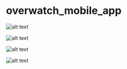# overwatch_mobile_app

![alt text](https://lh3.googleusercontent.com/ziTkTZuM4_AbvdENqmnF0u721dwSL9Nr57eZP3Go2Un1Kiov5pQib3sxxtSQndJjVhmAaYGWctg289Mdburz4ReXT2BGwfaPm1iahsOqqZfFq3YgvtPWLcrBMV26GTX_KMTSxPYRe-rv7C_5PaBrkIhjj4ruedNMeYiz9u_sPRbcsnorPXV1_A7zapFki20jW8pEgSH1ewaGzP-KCq5HRvOB8hdp_XS-TYu1izZzkXxwbKzo6sigU2RJjJVe-tyjgMwjJavhFovje0TXMy19-vkYSMM4bFJXXtm-Cga13SRvZApFGg2ZJ-bsR8lVRBWcvvczNDH7yNniXOrOBR2QYhGRmn-STnmj7rXLqyWw1UihjNq37V5fybKwrVOTVVwYAPkTlokCmIVFFRfA9K5uzmFwapkR1a_uIMRvGZ1yT64tfrea72Qxqi69gVneY8yexiXLPCWWuiXDUhYsz10S10V_0AXyq5Lag5Bw7p5pI3rfalKCQZoCY3L5cOCnlakqAEtv3z9i_rn4Aty4ZfnjyjCgcGGi2ytK7XVrotLRzSHBQ_Yvhn33lsNZnWNUxCuhCC-b1U71b8t37XJ_nlpHOtsENuqCbil2ATLZT_FtfWgYuixJ1k7Fr2x0GZs3BSN87mFFFOcUwcBflvZ6eZsW6kudp2wg0fkjVGBMn8iVG_E_aBeqtvZlSWi1xIlnAQ=w434-h867-no "Logo Title Text 1")

![alt text](https://lh3.googleusercontent.com/l25uhlO4t06hBra64q2zU1RK-09bRz-vVnN9JsHMajLpV0bEc8_4uP1MTq9upO2befjbboT_ykRbEA7gCkQ1mOk8aHoG2o87J46kPcvt6azGfUz2rRLF21kaTDXfoaRh9LomDxx1MTMv3byHk_HFW6Sca9xQQQcOhG2PQEt3Oo_TSLMGerDyVCq7JgUIiC3FPeyyN9Fqe6T2KWg-nOTDiSiquLUQ81F4g8xQBSyFt_zzMYr1C3eLRU95eUPnLYIgsLxigh2w2UvbjB2YyZ8f8mWGkEkZzUEbhYrMgyWuptqdRRFTnKtPg2bCdkMtSS_3qtcLiL9Pt-KEZVJs_KrQRwJAZsn1dxKaSoWJJVci9nTsC6es8JWOO9j1tnalbr7b-L9USilmndRDGPu25_kE0YWxWZ8xXBvyvkTqrtQWyV2JJ6z4uLVVgjSLbuBw_ZRsiCRqf1pLMd7WzJGMqzb0akbLnmpMlRox0fZQv7V9ZqPsi2zqo7k-4Cpy3mKaC-ACQNUPxbBUEVLmO775EkrOlmheQiZUeyJXR8cECUx2BAW4zpqL5zbr1l1IS-SeCD0V0uVr2zJ2XPwU1-zGF4KUG2iQGkIPyJ7c8ZQTTBu2nIJoZ3MVx_qekxzKFAIfCpi48hqHYuQO8ZK5AYZuAGRkTWVFAOnGSeHyI_QXyWRnw1UpOpEZhL6gUq58jdxKkA=w434-h867-no "Logo Title Text 1")

![alt text](https://lh3.googleusercontent.com/RF2NBOQY61JWkaooiNbhWNHCNWuHAtcLGDRHEmsTxgNojlKzahd6A5PMbPpQOyWWt-v3g2hxiKrWx27dWkNvt8dhQ5e2t84OPI2G6jK5z1NyL4gTCx8yUEBCss9qNl7j-loghYAMUloTTzPRj9Ml27Zr5nmNiNjXBSiklEtxJkNOl2wmTZBozrjUndUlhCloGWy9Ry9q34nfT9vc7nPpkGvdEB_UhVBrCNC1mYE6GTnUDfda6gb7zIqsCkynqFCJAfvT6xmkDnfkIPnH3dzjM27ODDGjqD9rUeKSmMgiMADuwjCk29zd0nPfmYK1BufCBFbK7SRIkdYeZC13UWndUvUZphv4Hsvl9XDSiNmO5SG0tdW4MN3dvJHzHTh4Db3Vt90U7zjutd10nPJvAnT1pjetwIdJdlhW7T9YSLZeqWNgnEA_UIHY3ahboowYC-R15HbpeMFzdrob9Ubri6doFAPReD70jGjTYvqA1Pz7HFyMssAXSqVV5bzn_0RRcFBCEHHRYDc3tDMsro7ZGLAJfdnIiJVI9L81WVnyKdkSVHAApIKYrUJaGayLxTYBRx7TTsl4aeH1clv3XaObjBZbMyB0gYmh8HrfE3Kp4aSZpjkQBEzR0TW9YIXtri6BM_HT6_tnJKE1fsgrIqUdyeuvyv24Lb0KxbrXG5weKRX4U2YhBPLqVratU9ZeEqA1Mw=w114-h867-no "Logo Title Text 1")

![alt text](https://lh3.googleusercontent.com/vmGp-9UGo3gqc-eYBBOoPZ9Z5MXYdSlGqYl0K1oEDjAmAZHaDcEsYsMiMNw3YMz_IjEH8fo1SMZhTVci-grK5QFf3l0QxK-B369APLoTBNHEqT8299fdMnCNTI1I4AwnA6cc7-LKBtQj_qY71oEeDSTOqM9bT7SIBAO8AEuJC1h4V12kFX0cwpYYQXYyEQ7jCAZww8LN9Yo_6RDQh7R0fCraDMOvFYmSmNChGUNYVqNpuUvTSvXGdI5vBa0fnmhyBaGNn_224qwIXj9syjwpNN4zXe7jIePkTPbnnmYVq1KPdi5y_Zus4sdEungnkCZysRpmcOBrDQ_Z0BN8FPZeZ8C0QqGL3ZxRds5d-oMyFt61uBBlhT2NOuVw3S1kH23KXjizs8SQWNt00uZftX9lSt4d_OVoJWqO_6W0sgcmzshYzYQ_Uiudd109JCV5x-G1ut9KY7zbLlFQaZPGfK15IoruBamdnPm2l7Iq18qDE2JpZZU1gP6wgMuDnray0C8-y3LVEKA68y6Frb--_1Lvhc07K0-rwdE3SdG51r36AH3kayjz7sZcuC80-7CwEeYbaoNWWVsXyzYUDJEWot3G1MSDJL_J5SubxVO-SIgmIRa5bgfUgq6CaO7UOfjs6HSiqNuqq0IMjBDbDJzpVwMYqwwZeuDVYfMntRMsdea-j6RD6MmTRkId8GZy5i-wJw=w146-h867-no "Logo Title Text 1")
